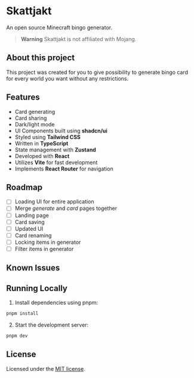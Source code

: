 # Skattjakt

An open source Minecraft bingo generator.

> **Warning**
> Skattjakt is not affiliated with Mojang.

## About this project

This project was created for you to give possibility to generate bingo card for every world you want without any restrictions.

## Features

- Сard generating
- Card sharing
- Dark/light mode
- UI Components built using **shadcn/ui**
- Styled using **Tailwind CSS**
- Written in **TypeScript**
- State management with **Zustand**
- Developed with **React**
- Utilizes **Vite** for fast development
- Implements **React Router** for navigation

## Roadmap

- [ ] Loading UI for entire application
- [ ] Merge _generate_ and _card_ pages together
- [ ] Landing page
- [ ] Card saving
- [ ] Updated UI
- [ ] Card renaming
- [ ] Locking items in generator
- [ ] Filter items in generator

## Known Issues

## Running Locally

1. Install dependencies using pnpm:

```sh
pnpm install
```

2. Start the development server:

```sh
pnpm dev
```

## License

Licensed under the [MIT license](https://github.com/ImDarkly/skattjakt/blob/main/LICENSE).
